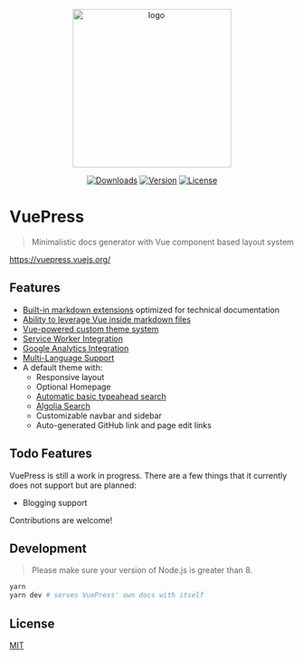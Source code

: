 <p align="center">
  <a href="https://vuepress.vuejs.org/" target="_blank">
    <img width="280" src="https://github.com/vuejs/vuepress/blob/master/docs/.vuepress/public/hero.png" alt="logo">
  </a>
</p>

<p align="center">
  <a href="https://npmcharts.com/compare/vuepress?minimal=true"><img src="https://img.shields.io/npm/dm/vuepress.svg" alt="Downloads"></a>
  <a href="https://www.npmjs.com/package/vuepress"><img src="https://img.shields.io/npm/v/vuepress.svg" alt="Version"></a>
  <a href="https://www.npmjs.com/package/vuepress"><img src="https://img.shields.io/npm/l/vuepress.svg" alt="License"></a>
</p>

# VuePress

> Minimalistic docs generator with Vue component based layout system

https://vuepress.vuejs.org/

## Features

- [Built-in markdown extensions](https://vuepress.vuejs.org/guide/markdown.html) optimized for technical documentation
- [Ability to leverage Vue inside markdown files](https://vuepress.vuejs.org/guide/using-vue.html)
- [Vue-powered custom theme system](https://vuepress.vuejs.org/guide/custom-themes.html)
- [Service Worker Integration](https://vuepress.vuejs.org/config/#serviceworker)
- [Google Analytics Integration](https://vuepress.vuejs.org/config/#ga)
- [Multi-Language Support](https://vuepress.vuejs.org/guide/i18n.html)
- A default theme with:
  - Responsive layout
  - Optional Homepage
  - [Automatic basic typeahead search](https://vuepress.vuejs.org/default-theme-config/#built-in-search)
  - [Algolia Search](https://vuepress.vuejs.org/default-theme-config/#algolia-search)
  - Customizable navbar and sidebar
  - Auto-generated GitHub link and page edit links

## Todo Features

VuePress is still a work in progress. There are a few things that it currently does not support but are planned:

- Blogging support

Contributions are welcome!

## Development

> Please make sure your version of Node.js is greater than 8.

``` bash
yarn
yarn dev # serves VuePress' own docs with itself
```

## License

[MIT](https://github.com/vuejs/vuepress/blob/master/LICENSE)
